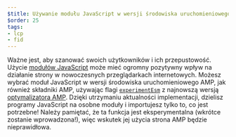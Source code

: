 ```yaml
---
$title: Używanie modułu JavaScript w wersji środowiska uruchomieniowego AMP
$order: 25
tags:
- lcp
- fid
---
```


Ważne jest, aby szanować swoich użytkowników i ich przepustowość. Użycie [modułów JavaScript](https://developer.mozilla.org/en-US/docs/Web/JavaScript/Guide/Modules) może mieć ogromny pozytywny wpływ na działanie strony w nowoczesnych przeglądarkach internetowych. Możesz wybrać moduł JavaScript w wersji środowiska uruchomieniowego AMP, jak również składniki AMP, używając flagi [`experimentEsm`](https://www.npmjs.com/package/@ampproject/toolbox-optimizer#experimentesm) z najnowszą wersją [optymalizatora AMP](https://amp.dev/documentation/guides-and-tutorials/optimize-and-measure/amp-optimizer-guide/). Dzięki utrzymaniu aktualności implementacji, dzielisz programy JavaScript na osobne moduły i importujesz tylko to, co jest potrzebne! Należy pamiętać, że ta funkcja jest eksperymentalna (wkrótce zostanie wprowadzona!), więc wskutek jej użycia strona AMP będzie nieprawidłowa.
